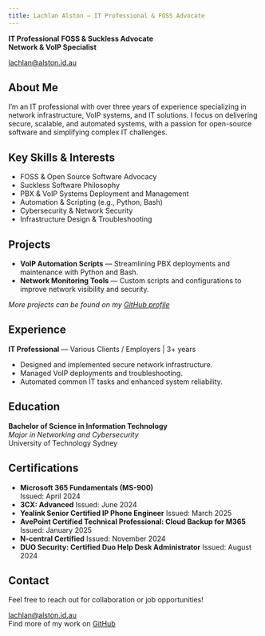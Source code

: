 ```yaml
---
title: Lachlan Alston – IT Professional & FOSS Advocate
---
```


**IT Professional**
**FOSS & Suckless Advocate**  
**Network & VoIP Specialist**

[lachlan@alston.id.au](mailto:lachlan@alston.id.au)

## About Me

I’m an IT professional with over three years of experience specializing in network infrastructure, VoIP systems, and IT solutions. I focus on delivering secure, scalable, and automated systems, with a passion for open-source software and simplifying complex IT challenges.

## Key Skills & Interests

- FOSS & Open Source Software Advocacy  
- Suckless Software Philosophy  
- PBX & VoIP Systems Deployment and Management  
- Automation & Scripting (e.g., Python, Bash)  
- Cybersecurity & Network Security  
- Infrastructure Design & Troubleshooting  

## Projects

- **VoIP Automation Scripts** — Streamlining PBX deployments and maintenance with Python and Bash.  
- **Network Monitoring Tools** — Custom scripts and configurations to improve network visibility and security.

*More projects can be found on my [GitHub profile](https://github.com/lachlanalston)*

## Experience

**IT Professional** — Various Clients / Employers | 3+ years  
- Designed and implemented secure network infrastructure.  
- Managed VoIP deployments and troubleshooting.  
- Automated common IT tasks and enhanced system reliability.


## Education

**Bachelor of Science in Information Technology**  
*Major in Networking and Cybersecurity*  
University of Technology Sydney

## Certifications

- **Microsoft 365 Fundamentals (MS-900)**  
  Issued: April 2024
- **3CX: Advanced**
  Issued: June 2024
- **Yealink Senior Certified IP Phone Engineer**
  Issued: March 2025
- **AvePoint Certified Technical Professional: Cloud Backup for M365**
  Issued: January 2025
- **N-central Certified**
  Issued: November 2024
- **DUO Security: Certified Duo Help Desk Administrator**
  Issued: August 2024
## Contact

Feel free to reach out for collaboration or job opportunities!

[lachlan@alston.id.au](mailto:lachlan@alston.id.au)  
Find more of my work on [GitHub](https://github.com/lachlanalston)
